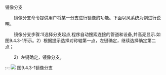 镜像分支
<br/>

&emsp;&emsp;镜像分支命令提供用户将某一分支进行镜像的功能。下面以风系统为例进行说明。

&emsp;&emsp;镜像分支步骤:1)选择分支起点,程序自动搜索连接的管道和设备,并高亮显示.如图9.4.3\-1所示。2）根据提示选择对称轴第一点，左键确定，继续选择确定第二点；

&emsp;&emsp;2）左键确定，镜像分支。


:-: ![](images/542.png)
图9.4.3\-1镜像分支